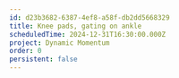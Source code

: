 ```yaml
---
id: d23b3682-6387-4ef8-a58f-db2dd5668329
title: Knee pads, gating on ankle
scheduledTime: 2024-12-31T16:30:00.000Z
project: Dynamic Momentum
order: 0
persistent: false
---
```



